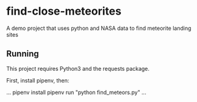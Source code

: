 # find-close-meteorites
A demo project that uses python and NASA data to find meteorite landing sites

## Running

This project requires Python3 and the requests package.

First, install pipenv, then:

...
pipenv install
pipenv run "python find_meteors.py"
...
